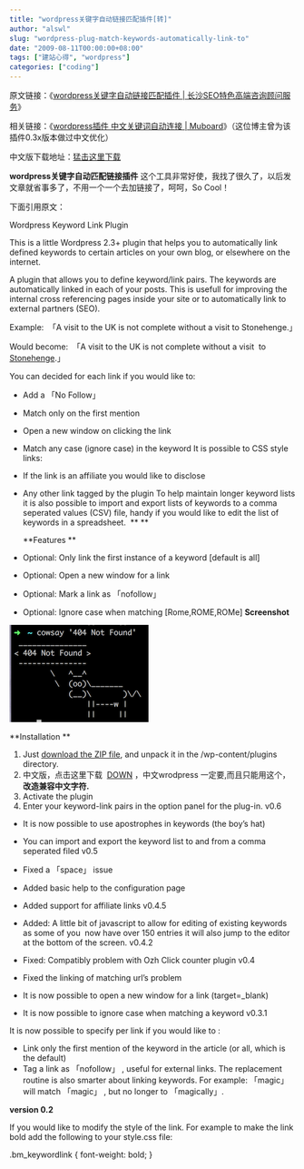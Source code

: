 ```yaml
---
title: "wordpress关键字自动链接匹配插件[转]"
author: "alswl"
slug: "wordpress-plug-match-keywords-automatically-link-to"
date: "2009-08-11T00:00:00+08:00"
tags: ["建站心得", "wordpress"]
categories: ["coding"]
---
```


原文链接：《[wordpress关键字自动链接匹配插件 | 长沙SEO特色高端咨询顾问服务](http://www.changshaseo.com/seo-tools/882.html)》

相关链接：《[wordpress插件 中文关键词自动连接 | Muboard](http://muboard.com/591)》（这位博主曾为该插件0.3x版本做过中文优化）

中文版下载地址：[猛击这里下载](http://www.changshaseo.com/blog-mechanics-keyword-link-plugin-v01.zip)

**wordpress关键字自动匹配链接插件** 这个工具非常好使，我找了很久了，以后发文章就省事多了，不用一个一个去加链接了，呵呵，So Cool！

下面引用原文：

Wordpress Keyword Link Plugin

This is a little Wordpress 2.3+ plugin that helps you to automatically link
defined keywords to certain articles on your own blog, or elsewhere on the
internet.

A plugin that allows you to define keyword/link pairs. The keywords are
automatically linked in each of your posts. This is usefull for improving the
internal cross referencing pages inside your site or to automatically link to
external partners (SEO).

Example:  「A visit to the UK is not complete without a visit to Stonehenge.」

Would become:  「A visit to the UK is not complete without a visit  to <A
href=」link」>Stonehenge</a>.」

You can decided for each link if you would like to:

  * Add a 「No Follow」
  * Match only on the first mention
  * Open a new window on clicking the link
  * Match any case (ignore case) in the keyword
It is possible to CSS style links:

  * If the link is an affiliate you would like to disclose
  * Any other link tagged by the plugin
To help maintain longer keyword lists it is also possible to import and export
lists of keywords to a comma seperated values (CSV) file, handy if you would
like to edit the list of keywords in a spreadsheet.  ** **

    
    **Features **

  * Optional: Only link the first instance of a keyword [default is all]
  * Optional: Open a new window for a link
  * Optional: Mark a link as 「nofollow」
  * Optional: Ignore case when matching [Rome,ROME,ROMe]
**Screenshot**

![image](../../static/images/upload_dropbox/201612/404.png)

**Installation **

  1. Just [download the ZIP file](http://downloads.wordpress.org/plugin/blog-mechanics-keyword-link-plugin-v01.zip), and unpack it in the /wp-content/plugins directory.
  2. 中文版，点击这里下载  [DOWN](http://www.changshaseo.com/blog-mechanics-keyword-link-plugin-v01.zip) ，中文wrodpress 一定要,而且只能用这个，**改造兼容中文字符.**
  3. Activate the plugin
  4. Enter your keyword-link pairs in the option panel for the plug-in.
v0.6

  * It is now possible to use apostrophes in keywords (the boy’s hat)
  * You can import and export the keyword list to and from a comma seperated filed
v0.5

  * Fixed a 「space」 issue
  * Added basic help to the configuration page
  * Added support for affiliate links
v0.4.5

  * Added: A little bit of javascript to allow for editing of existing keywords as some of you  now have over 150 entries it will also jump to the editor at the bottom of the screen.
v0.4.2

  * Fixed: Compatibly problem with Ozh Click counter plugin
v0.4

  * Fixed the linking of matching url’s problem
  * It is now possible to open a new window for a link (target=_blank)
  * It is now possible to ignore case when matching a keyword
v0.3.1

It is now possible to specify per link if you would like to :

  * Link only the first mention of the keyword in the article (or all, which is the default)
  * Tag a link as 「nofollow」 , useful for external links.
The replacement routine is also smarter about linking keywords. For example:
「magic」 will match 「magic」 , but no longer to 「magically」.

**version 0.2**

If you would like to modify the style of the link. For example to make the
link bold add the following to your style.css file:

.bm_keywordlink { font-weight: bold; }

